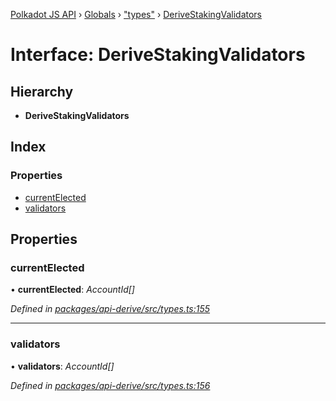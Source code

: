 [Polkadot JS API](../README.md) › [Globals](../globals.md) › ["types"](../modules/_types_.md) › [DeriveStakingValidators](_types_.derivestakingvalidators.md)

# Interface: DeriveStakingValidators

## Hierarchy

* **DeriveStakingValidators**

## Index

### Properties

* [currentElected](_types_.derivestakingvalidators.md#currentelected)
* [validators](_types_.derivestakingvalidators.md#validators)

## Properties

###  currentElected

• **currentElected**: *AccountId[]*

*Defined in [packages/api-derive/src/types.ts:155](https://github.com/polkadot-js/api/blob/b7eeb992cd/packages/api-derive/src/types.ts#L155)*

___

###  validators

• **validators**: *AccountId[]*

*Defined in [packages/api-derive/src/types.ts:156](https://github.com/polkadot-js/api/blob/b7eeb992cd/packages/api-derive/src/types.ts#L156)*
